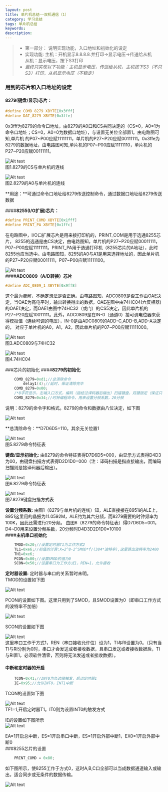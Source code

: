 ```yaml
---
layout: post
title: 单片机总结——双机通信（1）
category: 学习总结
tags: 单片机总结
keywords: 
description:
---
```

> - 第一部分： 说明实现功能，入口地址和初始化的设定  
> - 实现功能:
> 主机：开机显示8.8.8.8.并打印->显示电压->传送给从机  
> 从机：显示电压，按下S3打印  
> - *最终只实现以下功能：主机显示电压，传送给从机，主机按下S3（不只S3）打印，从机显示电压（不稳定）*     


### 用到的芯片和入口地址的设定
#### **8279(键盘/显示)芯片：**
``` c
#define COMD_8279 XBYTE[0x3fff]
#define DAT_8279 XBYTE[0x3ffe]
```  

0x3fff为8279的命令口地址，由8279的A0口和CS共同决定的（CS=0，A0=1为命令口地址；CS=0，A0=0为数据口地址），与设置无关位全部置1。由电路图可知,单片机
的P07~P00应赋11111111，单片机的P27~P20应赋00111111。0x3ffe为8279的数据地址，由电路图可知,单片机的P07~P00应赋11111110，单片机的P27~P20应赋00111111。


 ![Alt text](/public/danpianji/1446555595177.png)  
图1.8279的CS与单片机的连线  
 
![Alt text](/public/danpianji/1446555721023.png)  
图2.8279的A0与单片机的连线  

**用途：**可通过命令口地址给8279传送控制命令，通过数据口地址给8279传送数据  

####**8255(I/O扩展)芯片：**
``` c
#define PRINT_COMD XBYTE[0x1fff]
#define PRINT_PA XBYTE[0x1ffc]
```
在电路图中，I/O口扩展芯片是用来接打印机的，PRINT_COM是用于选通8255芯片， 8255的选通是由CS决定，由电路图知，单片机的P27~P20应赋00011111，P07~P00应赋11111111。PRINT_PA用于选通打印机（8255芯片的A地址），此时8255也应当选中。由电路图知，8255的A0与A1是用来选择地址的，因此单片机的P27~P20应赋00011111，P07~P00应赋11111100。 


![Alt text](/public/danpianji/1446556775867.png)  
####**ADC0809（A/D转换）芯片**
``` c
#define ADC_0809_1 XBYTE[0x9ff8]
```
这个最为费解，不确定想法是否正确。由电路图知，ADC0809是否工作由OAE决定，当OAE为高电平时，输出转换得出的数据。OAE在图中由74HC04(六反相器)的OAE1决定，而OAE1由图中74HC32（或门）的CS5决定，因此单片机的P27~P20应赋10011111。此外，ADC0809是在IN-0（通道0）接可调电位器来获得模拟值（连续可调的电压），IN-0是由ADC0809的ADD-C,ADD-B,ADD-A决定的， 对应于单片机的A0，A1，A2，因此单片机的P07~P00应赋11111000。 


![Alt text](/public/danpianji/1446559733612.png)  
图3.ADC0809与74HC32  

![Alt text](/public/danpianji/1446559754633.png)  
图4.74HC04  

###芯片的初始化
####**8279的初始化**
``` c
	COMD_8279=0xd1;//总清除命令
		delay1(4);//延时，保证清除完毕
	COMD_8279=0x00;
	/*8字符显示，左端入口方式，编码（指经过译码器后输出）扫描键盘，双键锁定（保证只有一个键按下）*/
	COMD_8279=0x34;//时钟编程命令，用来设置分频系数，20分频
```
说明：8279的命令字和格式。8279的命令和数据由八位决定，如下图

 
![Alt text](/public/danpianji/1446560346914.png)  

**总清除命令：**D7D6D5=110，其余无关位置1 

![Alt text](/public/danpianji/1446560503511.png)  
图5.8279命令特征表  

**键盘/显示初始化:**
由8279的命令特征表得D7D6D5=000，由显示方式表得D4D3为00，由键盘扫描方式表得D2D1D0=000（注：译码扫描是指直接输出，而编码扫描则是接译码器后输出）。 


![Alt text](/public/danpianji/1446560961763.png)  
 图6.8279命令特征表  

![Alt text](/public/danpianji/1446560981557.png)  
图7.8279键盘扫描方式表  

**设置分频系数:**
由图1（8279与单片机的连线）知，ALE直接接在8951的ALE上，8951这里用的晶振为11.0592M，ALE约为其六分频，而8279需要的时钟频率为100K，因此还需进行20分频。 
由图6（8279的命令特征表）得D7D6D5=001，D4~D0用来设置分频系数，20分频时D4D3D2D1D0=10100  
####**主机串口初始化**
``` c
	TMOD=0x20;//设置定时器T1为工作方式2
	TL1=0xe6;//初值的计算:X=2^8-2^SMOD*f/(384*波特率),这里算出波特率为2400
	TH1=0xe6;
	PCON=0x00;//设置SMOD的值为0
	SCON=0x50;//设置串口为工作方式1，REN=1，允许接收
```
**定时器设置:**
定时器与串口的关系暂时未明。  
TMOD的设置如下图 


![Alt text](/public/danpianji/1446562339912.png)  

PCON的设置如下图。这里只用到了SMOD，且SMOD设置为0（即串口工作方式的波特率不加倍） 

![Alt text](/public/danpianji/1446562421444.png)  

SCON的设置如下图 

![Alt text](/public/danpianji/1446562625318.png)  
这里串口工作于方式1，REN（串口接收允许位）设为1，TI与RI设置为0。（只有当TI与RI分别为0时，串口才会发送或者接收数据，且串口发送或者接收数据后，TI与RI置1，必须软件清零，否则将无法发送或者接收数据）。  

#### **中断和定时器的开启**
``` c
	TCON=0x41;//INT0为负边缘触发，启动定时器1
	IE=0x95;//允许INT0，INT1中断
```
TCON的设置如下图 


![Alt text](/public/danpianji/1446562887679.png)  
TF1=1,开启定时器T1。IT0则为设置INT0的触发方式  

IE的设置如下图所示  
![Alt text](/public/danpianji/1446563097557.png)  

EA=1开启总中断，ES=1开启串口中断，ES=1开启外部中断1，EX0=1开启外部中断0  
###8255芯片的设置
``` c
	PRINT_COMD = 0x80;
```
如下图所示，使8255工作于方式0，这时A,B,C口全部可以当成数据通道输入或输出，适合同步或无条件的数据传输。 


![Alt text](/public/danpianji/1446563446264.png)  
